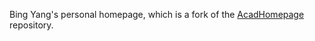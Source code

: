 
Bing Yang's personal homepage, which is a fork of the [AcadHomepage](https://github.com/RayeRen/acad-homepage.github.io) repository.
